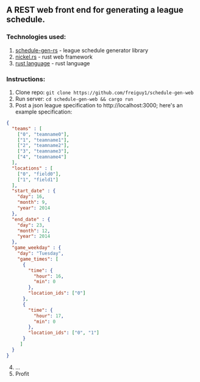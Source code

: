 ## A REST web front end for generating a league schedule.

### Technologies used:
1. [schedule-gen-rs](https://github.com/freiguy1/schedule-gen-rs) - league schedule generator library
2. [nickel.rs](https://github.com/nickel-org/nickel.rs) - rust web framework
3. [rust language](http://rust-lang.org) - rust language

### Instructions:
1. Clone repo: `git clone https://github.com/freiguy1/schedule-gen-web`
2. Run server: `cd schedule-gen-web && cargo run`
3. Post a json league specification to http://localhost:3000; here's an example specification:
```json
{
  "teams" : [
    ["0", "teamname0"],
    ["1", "teamname1"],
    ["2", "teamname2"],
    ["3", "teamname3"],
    ["4", "teamname4"]
  ],
  "locations" : [
    ["0", "field0"],
    ["1", "field1"]
  ],
  "start_date" : {
    "day": 16,
    "month": 9,
    "year": 2014
  },
  "end_date" : {
    "day": 23,
    "month": 12,
    "year": 2014
  },
  "game_weekday" : {
    "day": "Tuesday",
    "game_times": [
      {
        "time": {
          "hour": 16,
          "min": 0
        },
        "location_ids": ["0"]
      },
      {
        "time": {
          "hour": 17,
          "min": 0
        },
        "location_ids": ["0", "1"]
      }
     ]
  }
}
```
4. ...
5. Profit
